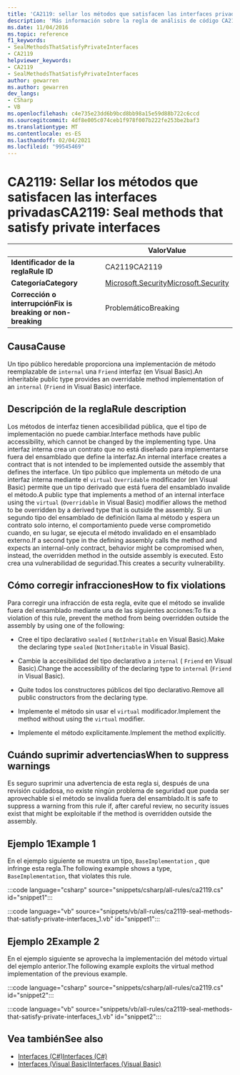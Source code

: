 ```yaml
---
title: 'CA2119: sellar los métodos que satisfacen las interfaces privadas (análisis de código)'
description: 'Más información sobre la regla de análisis de código CA2119: sellar los métodos que satisfacen las interfaces privadas'
ms.date: 11/04/2016
ms.topic: reference
f1_keywords:
- SealMethodsThatSatisfyPrivateInterfaces
- CA2119
helpviewer_keywords:
- CA2119
- SealMethodsThatSatisfyPrivateInterfaces
author: gewarren
ms.author: gewarren
dev_langs:
- CSharp
- VB
ms.openlocfilehash: c4e735e23dd6b9bcd8bb98a15e59d88b722c6ccd
ms.sourcegitcommit: 4df8e005c074ceb1f978f007b222fe253be2baf3
ms.translationtype: MT
ms.contentlocale: es-ES
ms.lasthandoff: 02/04/2021
ms.locfileid: "99545469"
---
```

# <a name="ca2119-seal-methods-that-satisfy-private-interfaces"></a><span data-ttu-id="a5711-103">CA2119: Sellar los métodos que satisfacen las interfaces privadas</span><span class="sxs-lookup"><span data-stu-id="a5711-103">CA2119: Seal methods that satisfy private interfaces</span></span>

| | <span data-ttu-id="a5711-104">Valor</span><span class="sxs-lookup"><span data-stu-id="a5711-104">Value</span></span> |
|-|-|
| <span data-ttu-id="a5711-105">**Identificador de la regla**</span><span class="sxs-lookup"><span data-stu-id="a5711-105">**Rule ID**</span></span> |<span data-ttu-id="a5711-106">CA2119</span><span class="sxs-lookup"><span data-stu-id="a5711-106">CA2119</span></span>|
| <span data-ttu-id="a5711-107">**Categoría**</span><span class="sxs-lookup"><span data-stu-id="a5711-107">**Category**</span></span> |[<span data-ttu-id="a5711-108">Microsoft.Security</span><span class="sxs-lookup"><span data-stu-id="a5711-108">Microsoft.Security</span></span>](security-warnings.md)|
| <span data-ttu-id="a5711-109">**Corrección o interrupción**</span><span class="sxs-lookup"><span data-stu-id="a5711-109">**Fix is breaking or non-breaking**</span></span> |<span data-ttu-id="a5711-110">Problemático</span><span class="sxs-lookup"><span data-stu-id="a5711-110">Breaking</span></span>|

## <a name="cause"></a><span data-ttu-id="a5711-111">Causa</span><span class="sxs-lookup"><span data-stu-id="a5711-111">Cause</span></span>

<span data-ttu-id="a5711-112">Un tipo público heredable proporciona una implementación de método reemplazable de `internal` una `Friend` interfaz (en Visual Basic).</span><span class="sxs-lookup"><span data-stu-id="a5711-112">An inheritable public type provides an overridable method implementation of an `internal` (`Friend` in Visual Basic) interface.</span></span>

## <a name="rule-description"></a><span data-ttu-id="a5711-113">Descripción de la regla</span><span class="sxs-lookup"><span data-stu-id="a5711-113">Rule description</span></span>

<span data-ttu-id="a5711-114">Los métodos de interfaz tienen accesibilidad pública, que el tipo de implementación no puede cambiar.</span><span class="sxs-lookup"><span data-stu-id="a5711-114">Interface methods have public accessibility, which cannot be changed by the implementing type.</span></span> <span data-ttu-id="a5711-115">Una interfaz interna crea un contrato que no está diseñado para implementarse fuera del ensamblado que define la interfaz.</span><span class="sxs-lookup"><span data-stu-id="a5711-115">An internal interface creates a contract that is not intended to be implemented outside the assembly that defines the interface.</span></span> <span data-ttu-id="a5711-116">Un tipo público que implementa un método de una interfaz interna mediante el `virtual` `Overridable` modificador (en Visual Basic) permite que un tipo derivado que está fuera del ensamblado invalide el método.</span><span class="sxs-lookup"><span data-stu-id="a5711-116">A public type that implements a method of an internal interface using the `virtual` (`Overridable` in Visual Basic) modifier allows the method to be overridden by a derived type that is outside the assembly.</span></span> <span data-ttu-id="a5711-117">Si un segundo tipo del ensamblado de definición llama al método y espera un contrato solo interno, el comportamiento puede verse comprometido cuando, en su lugar, se ejecuta el método invalidado en el ensamblado externo.</span><span class="sxs-lookup"><span data-stu-id="a5711-117">If a second type in the defining assembly calls the method and expects an internal-only contract, behavior might be compromised when, instead, the overridden method in the outside assembly is executed.</span></span> <span data-ttu-id="a5711-118">Esto crea una vulnerabilidad de seguridad.</span><span class="sxs-lookup"><span data-stu-id="a5711-118">This creates a security vulnerability.</span></span>

## <a name="how-to-fix-violations"></a><span data-ttu-id="a5711-119">Cómo corregir infracciones</span><span class="sxs-lookup"><span data-stu-id="a5711-119">How to fix violations</span></span>

<span data-ttu-id="a5711-120">Para corregir una infracción de esta regla, evite que el método se invalide fuera del ensamblado mediante una de las siguientes acciones:</span><span class="sxs-lookup"><span data-stu-id="a5711-120">To fix a violation of this rule, prevent the method from being overridden outside the assembly by using one of the following:</span></span>

- <span data-ttu-id="a5711-121">Cree el tipo declarativo `sealed` ( `NotInheritable` en Visual Basic).</span><span class="sxs-lookup"><span data-stu-id="a5711-121">Make the declaring type `sealed` (`NotInheritable` in Visual Basic).</span></span>

- <span data-ttu-id="a5711-122">Cambie la accesibilidad del tipo declarativo a `internal` ( `Friend` en Visual Basic).</span><span class="sxs-lookup"><span data-stu-id="a5711-122">Change the accessibility of the declaring type to `internal` (`Friend` in Visual Basic).</span></span>

- <span data-ttu-id="a5711-123">Quite todos los constructores públicos del tipo declarativo.</span><span class="sxs-lookup"><span data-stu-id="a5711-123">Remove all public constructors from the declaring type.</span></span>

- <span data-ttu-id="a5711-124">Implemente el método sin usar el `virtual` modificador.</span><span class="sxs-lookup"><span data-stu-id="a5711-124">Implement the method without using the `virtual` modifier.</span></span>

- <span data-ttu-id="a5711-125">Implemente el método explícitamente.</span><span class="sxs-lookup"><span data-stu-id="a5711-125">Implement the method explicitly.</span></span>

## <a name="when-to-suppress-warnings"></a><span data-ttu-id="a5711-126">Cuándo suprimir advertencias</span><span class="sxs-lookup"><span data-stu-id="a5711-126">When to suppress warnings</span></span>

<span data-ttu-id="a5711-127">Es seguro suprimir una advertencia de esta regla si, después de una revisión cuidadosa, no existe ningún problema de seguridad que pueda ser aprovechable si el método se invalida fuera del ensamblado.</span><span class="sxs-lookup"><span data-stu-id="a5711-127">It is safe to suppress a warning from this rule if, after careful review, no security issues exist that might be exploitable if the method is overridden outside the assembly.</span></span>

## <a name="example-1"></a><span data-ttu-id="a5711-128">Ejemplo 1</span><span class="sxs-lookup"><span data-stu-id="a5711-128">Example 1</span></span>

<span data-ttu-id="a5711-129">En el ejemplo siguiente se muestra un tipo, `BaseImplementation` , que infringe esta regla.</span><span class="sxs-lookup"><span data-stu-id="a5711-129">The following example shows a type, `BaseImplementation`, that violates this rule.</span></span>

:::code language="csharp" source="snippets/csharp/all-rules/ca2119.cs" id="snippet1":::

:::code language="vb" source="snippets/vb/all-rules/ca2119-seal-methods-that-satisfy-private-interfaces_1.vb" id="snippet1":::

## <a name="example-2"></a><span data-ttu-id="a5711-130">Ejemplo 2</span><span class="sxs-lookup"><span data-stu-id="a5711-130">Example 2</span></span>

<span data-ttu-id="a5711-131">En el ejemplo siguiente se aprovecha la implementación del método virtual del ejemplo anterior.</span><span class="sxs-lookup"><span data-stu-id="a5711-131">The following example exploits the virtual method implementation of the previous example.</span></span>

:::code language="csharp" source="snippets/csharp/all-rules/ca2119.cs" id="snippet2":::

:::code language="vb" source="snippets/vb/all-rules/ca2119-seal-methods-that-satisfy-private-interfaces_1.vb" id="snippet2":::

## <a name="see-also"></a><span data-ttu-id="a5711-132">Vea también</span><span class="sxs-lookup"><span data-stu-id="a5711-132">See also</span></span>

- [<span data-ttu-id="a5711-133">Interfaces (C#)</span><span class="sxs-lookup"><span data-stu-id="a5711-133">Interfaces (C#)</span></span>](../../../csharp/programming-guide/interfaces/index.md)
- [<span data-ttu-id="a5711-134">Interfaces (Visual Basic)</span><span class="sxs-lookup"><span data-stu-id="a5711-134">Interfaces (Visual Basic)</span></span>](../../../visual-basic/programming-guide/language-features/interfaces/index.md)
